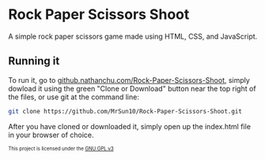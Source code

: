 # Rock Paper Scissors Shoot
A simple rock paper scissors game made using HTML, CSS, and JavaScript.
## Running it
To run it, go to [github.nathanchu.com/Rock-Paper-Scissors-Shoot](https://github.nathanchu.com/Rock-Paper-Scissors-Shoot), simply dowload it using the green "Clone or Download" button near the top right of the files, or use git at the command line:
```bash
git clone https://github.com/MrSun10/Rock-Paper-Scissors-Shoot.git
```
After you have cloned or downloaded it, simply open up the index.html file in your browser of choice.

<sub><sup>This project is licensed under the [GNU GPL v3](LICENSE)</sup></sub>
